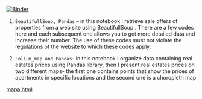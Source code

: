 [![Binder](https://mybinder.org/badge_logo.svg)](https://mybinder.org/v2/gh/KKuzmiak/Projects/master)

1. `BeautifullSoup, Pandas` – in this notebook I retrieve sale offers of properties from a web site using BeautifullSoup .
There are a few codes here and each subsequent one allows you to get more detailed data and increase their number. 
The use of these codes must not violate the regulations of the website to which these codes apply.

2. `Folium_map and Pandas`- in this notebook  I organize data containing real estates prices using Pandas library, then I present real estates prices on two different maps- the first one contains points that show the prices of apartments in specific locations and the second one is a choropleth map

[mapa.html](https://rawcdn.githack.com/KKuzmiak/Projects/88540be06e4771d0061b93a84b81439409cc8386/mapa.html)
